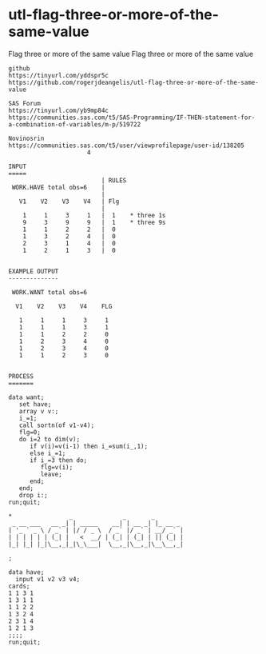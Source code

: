 # utl-flag-three-or-more-of-the-same-value
Flag three or more of the same value
    Flag three or more of the same value                                                                             
                                                                                                                     
    github                                                                                                           
    https://tinyurl.com/yddspr5c                                                                                     
    https://github.com/rogerjdeangelis/utl-flag-three-or-more-of-the-same-value                                      
                                                                                                                     
    SAS Forum                                                                                                        
    https://tinyurl.com/yb9mp84c                                                                                     
    https://communities.sas.com/t5/SAS-Programming/IF-THEN-statement-for-a-combination-of-variables/m-p/519722       
                                                                                                                     
    Novinosrin                                                                                                       
    https://communities.sas.com/t5/user/viewprofilepage/user-id/138205                                               
                          4                                                                                          
                                                                                                                     
    INPUT                                                                                                            
    =====                                                                                                            
                              | RULES                                                                                
     WORK.HAVE total obs=6    |                                                                                      
                              |                                                                                      
       V1    V2    V3    V4   | Flg                                                                                  
                              |                                                                                      
        1     1     3     1   |  1    * three 1s                                                                     
        9     3     9     9   |  1    * three 9s                                                                     
        1     1     2     2   |  0                                                                                   
        1     3     2     4   |  0                                                                                   
        2     3     1     4   |  0                                                                                   
        1     2     1     3   |  0                                                                                   
                                                                                                                     
                                                                                                                     
    EXAMPLE OUTPUT                                                                                                   
    --------------                                                                                                   
                                                                                                                     
     WORK.WANT total obs=6                                                                                           
                                                                                                                     
      V1    V2    V3    V4    FLG                                                                                    
                                                                                                                     
       1     1     1     3     1                                                                                     
       1     1     1     3     1                                                                                     
       1     1     2     2     0                                                                                     
       1     2     3     4     0                                                                                     
       1     2     3     4     0                                                                                     
       1     1     2     3     0                                                                                     
                                                                                                                     
                                                                                                                     
    PROCESS                                                                                                          
    =======                                                                                                          
                                                                                                                     
    data want;                                                                                                       
       set have;                                                                                                     
       array v v:;                                                                                                   
       i_=1;                                                                                                         
       call sortn(of v1-v4);                                                                                         
       flg=0;                                                                                                        
       do i=2 to dim(v);                                                                                             
          if v(i)=v(i-1) then i_=sum(i_,1);                                                                          
          else i_=1;                                                                                                 
          if i_=3 then do;                                                                                           
             flg=v(i);                                                                                               
             leave;                                                                                                  
          end;                                                                                                       
       end;                                                                                                          
       drop i:;                                                                                                      
    run;quit;                                                                                                        
                                                                                                                     
    *                _              _       _                                                                        
     _ __ ___   __ _| | _____    __| | __ _| |_ __ _                                                                 
    | '_ ` _ \ / _` | |/ / _ \  / _` |/ _` | __/ _` |                                                                
    | | | | | | (_| |   <  __/ | (_| | (_| | || (_| |                                                                
    |_| |_| |_|\__,_|_|\_\___|  \__,_|\__,_|\__\__,_|                                                                
                                                                                                                     
    ;                                                                                                                
                                                                                                                     
    data have;                                                                                                       
      input v1 v2 v3 v4;                                                                                             
    cards;                                                                                                           
    1 1 3 1                                                                                                          
    1 3 1 1                                                                                                          
    1 1 2 2                                                                                                          
    1 3 2 4                                                                                                          
    2 3 1 4                                                                                                          
    1 2 1 3                                                                                                          
    ;;;;                                                                                                             
    run;quit;                                                                                                        
                                                                                                                     
                                                                                                                     
